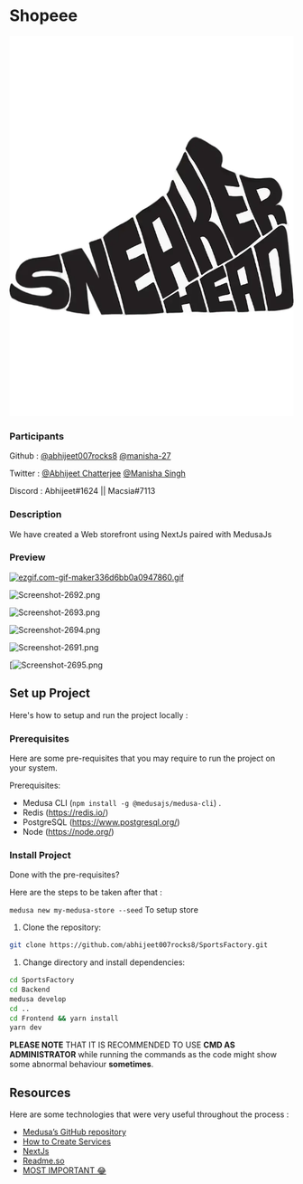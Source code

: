 # Shopeee

![mylogo.png](./logoW.webp)

### Participants

Github : [@abhijeet007rocks8](https://github.com/abhijeet007rocks8) [@manisha-27](https://github.com/manisha-27)

Twitter : [@Abhijeet Chatterjee](https://twitter.com/Abhijee58090064) [@Manisha Singh]()

Discord : Abhijeet#1624  ||  Macsia#7113

### Description

We have created a Web storefront using NextJs paired with MedusaJs

### Preview
[![ezgif.com-gif-maker336d6bb0a0947860.gif](https://s4.gifyu.com/images/ezgif.com-gif-maker336d6bb0a0947860.gif)](https://gifyu.com/image/S9s4M)

![Screenshot-2692.png](https://s4.gifyu.com/images/Screenshot-2692.png)

![Screenshot-2693.png](https://s4.gifyu.com/images/Screenshot-2693.png)

![Screenshot-2694.png](https://s4.gifyu.com/images/Screenshot-2694.png)

![Screenshot-2691.png](https://s4.gifyu.com/images/Screenshot-2691.png)

[![Screenshot-2695.png](https://s4.gifyu.com/images/Screenshot-2695.png)


## Set up Project

Here's how to setup and run the project locally :

### Prerequisites

Here are some pre-requisites that you may require to run the project on your system.

Prerequisites:

- Medusa CLI (```npm install -g @medusajs/medusa-cli```) .
- Redis (https://redis.io/)
- PostgreSQL (https://www.postgresql.org/)
- Node (https://node.org/)

### Install Project

Done with the pre-requisites?

Here are the steps to be taken after that :

```medusa new my-medusa-store --seed```
To setup store


1. Clone the repository:

```bash
git clone https://github.com/abhijeet007rocks8/SportsFactory.git
```

1. Change directory and install dependencies:

```bash
cd SportsFactory
cd Backend
medusa develop
cd ..
cd Frontend && yarn install
yarn dev
```

**PLEASE NOTE** THAT IT IS RECOMMENDED TO USE **CMD AS ADMINISTRATOR** while running the commands as the code might show some abnormal behaviour **sometimes**.
## Resources

Here are some technologies that were very useful throughout the process :

- [Medusa’s GitHub repository](https://github.com/medusajs/medusa)
- [How to Create Services](https://docs.medusajs.com/advanced/backend/services/create-service)
- [NextJs](https://nextjs.org/)
- [Readme.so](https://readme.so/editor)
- [MOST IMPORTANT 😂](https://www.youtube.com/watch?v=f02mOEt11OQ)
